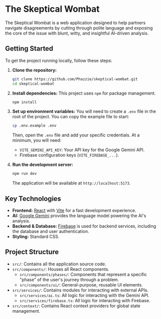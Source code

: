 # The Skeptical Wombat

The Skeptical Wombat is a web application designed to help partners navigate disagreements by cutting through polite language and exposing the core of the issue with blunt, witty, and insightful AI-driven analysis.

## Getting Started

To get the project running locally, follow these steps:

1.  **Clone the repository:**
    ```bash
    git clone https://github.com/Phazzie/skeptical-wombat.git
    cd skeptical-wombat
    ```

2.  **Install dependencies:**
    This project uses `npm` for package management.
    ```bash
    npm install
    ```

3.  **Set up environment variables:**
    You will need to create a `.env` file in the root of the project. You can copy the example file to start:
    ```bash
    cp .env.example .env
    ```
    Then, open the `.env` file and add your specific credentials. At a minimum, you will need:
    *   `VITE_GEMINI_API_KEY`: Your API key for the Google Gemini API.
    *   Firebase configuration keys (`VITE_FIREBASE_...`).

4.  **Run the development server:**
    ```bash
    npm run dev
    ```
    The application will be available at `http://localhost:5173`.

## Key Technologies

*   **Frontend:** [React](https://react.dev/) with [Vite](https://vitejs.dev/) for a fast development experience.
*   **AI:** [Google Gemini](https://deepmind.google/technologies/gemini/) provides the language model powering the AI's analysis.
*   **Backend & Database:** [Firebase](https://firebase.google.com/) is used for backend services, including the database and user authentication.
*   **Styling:** Standard CSS.

## Project Structure

*   `src/`: Contains all the application source code.
*   `src/components/`: Houses all React components.
    *   `src/components/phases/`: Components that represent a specific "phase" of the user's journey through a problem.
    *   `src/components/ui/`: General-purpose, reusable UI elements.
*   `src/services/`: Contains modules for interacting with external APIs.
    *   `src/services/ai.ts`: All logic for interacting with the Gemini API.
    *   `src/services/firebase.ts`: All logic for interacting with Firebase.
*   `src/context/`: Contains React context providers for global state management.

